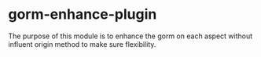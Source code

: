 # gorm-enhance-plugin
The purpose of this module is to enhance the gorm on each aspect without influent origin method to make sure flexibility.